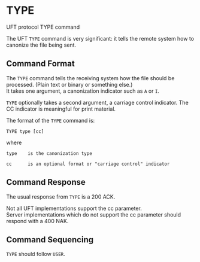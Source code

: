 # TYPE

UFT protocol TYPE command

The UFT `TYPE` command is very significant:
it tells the remote system how to canonize the file being sent.

## Command Format

The `TYPE` command tells the receiving system how the file
should be processed. (Plain text or binary or something else.) <br/>
It takes one argument, a canonization indicator such as `A` or `I`.

`TYPE` optionally takes a second argument, a carriage control indicator.
The CC indicator is meaningful for print material.

The format of the `TYPE` command is:

    TYPE type [cc]

where

    type    is the canonization type

    cc      is an optional format or "carriage control" indicator

## Command Response

The usual response from `TYPE` is a 200 ACK.

Not all UFT implementations support the cc parameter. <br/>
Server implementations which do not support the cc parameter
should respond with a 400 NAK.

## Command Sequencing

`TYPE` should follow `USER`.


